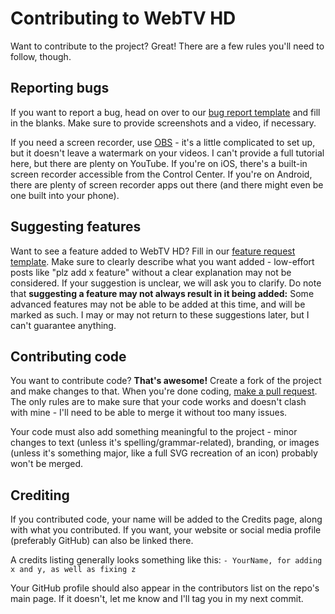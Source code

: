# Contributing to WebTV HD
Want to contribute to the project? Great! There are a few rules you'll need to follow, though.

## Reporting bugs
If you want to report a bug, head on over to our [bug report template](https://github.com/SKCro/WebTV-HD/issues/new?assignees=&labels=bug&projects=&template=bug_report.md&title=%5BBug%5D+) and fill in the blanks. Make sure to provide screenshots and a video, if necessary.

If you need a screen recorder, use [OBS](https://obsproject.com/) - it's a little complicated to set up, but it doesn't leave a watermark on your videos. I can't provide a full tutorial here, but there are plenty on YouTube. If you're on iOS, there's a built-in screen recorder accessible from the Control Center. If you're on Android, there are plenty of screen recorder apps out there (and there might even be one built into your phone).

## Suggesting features
Want to see a feature added to WebTV HD? Fill in our [feature request template](https://github.com/SKCro/WebTV-HD/issues/new?assignees=SKCro&labels=enhancement&projects=&template=feature-request.md&title=%5BRequest%5D+). Make sure to clearly describe what you want added - low-effort posts like "plz add x feature" without a clear explanation may not be considered. If your suggestion is unclear, we will ask you to clarify. Do note that **suggesting a feature may not always result in it being added:** Some advanced features may not be able to be added at this time, and will be marked as such. I may or may not return to these suggestions later, but I can't guarantee anything.

## Contributing code
You want to contribute code? **That's awesome!** Create a fork of the project and make changes to that. When you're done coding, [make a pull request](https://github.com/SKCro/WebTV-HD/compare). The only rules are to make sure that your code works and doesn't clash with mine - I'll need to be able to merge it without too many issues.

Your code must also add something meaningful to the project - minor changes to text (unless it's spelling/grammar-related), branding, or images (unless it's something major, like a full SVG recreation of an icon) probably won't be merged.

## Crediting
If you contributed code, your name will be added to the Credits page, along with what you contributed. If you want, your website or social media profile (preferably GitHub) can also be linked there.

A credits listing generally looks something like this:
`- YourName, for adding x and y, as well as fixing z`

Your GitHub profile should also appear in the contributors list on the repo's main page. If it doesn't, let me know and I'll tag you in my next commit.